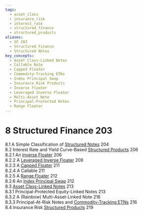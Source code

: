 ```yaml
---
tags:
  - asset_class
  - insurance_risk
  - interest_rate
  - structured_finance
  - structured_products
aliases:
  - SF 203
  - Structured Finance
  - Structured Notes
key_concepts:
  - Asset Class-Linked Notes
  - Callable Note
  - Capped Floater
  - Commodity-Tracking ETNs
  - Index Principal Swap
  - Insurance Risk Products
  - Inverse Floater
  - Leveraged Inverse Floater
  - Multi-Asset Note
  - Principal-Protected Notes
  - Range Floater
---
```


# 8 Structured Finance 203  

8.1 A Simple Classification of [Structured Notes](Interest%20Rate%20and%20Yield%20Curve-Based%20Structured.md) 204   
8.2 Interest Rate and Yield Curve-Based [Structured Products](../../PART%20I%20RELATIVE%20VALUE%20BUILDING%20BLOCKS/Chapter%201%20-%20Purpose%20and%20Structure%20of%20Financial%20Markets/Preview%20of%20the%20Book.md) 206   
8.2.1 An [Inverse Floater](Interest%20Rate%20and%20Yield%20Curve-Based%20Structured.md) 206   
8.2.2 A [Leveraged Inverse Floater](.md) 209   
8.2.3 A [Capped Floater](.md) 211   
8.2.4 A Callable 211   
8.2.5 A [Range Floater](.md) 212   
8.2.6 An [Index Principal Swap](.md) 212   
8.3 [Asset Class-Linked Notes](.md) 213   
8.3.1 Principal-Protected Equity-Linked Notes 213   
8.3.2 A (Rainbow) Multi-Asset-Linked Note 216   
8.3.3 Principal-At-Risk Notes and [Commodity-Tracking ETNs](.md) 216   
8.4 Insurance Risk [Structured Products](../../PART%20I%20RELATIVE%20VALUE%20BUILDING%20BLOCKS/Chapter%201%20-%20Purpose%20and%20Structure%20of%20Financial%20Markets/Preview%20of%20the%20Book.md) 219  
